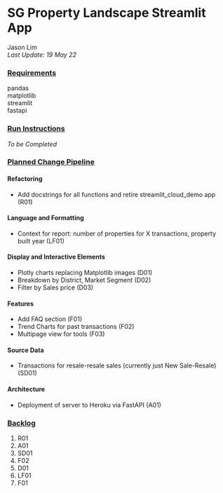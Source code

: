 # SG Property Landscape Streamlit App
Jason Lim  
_Last Update: 19 May 22_

### <ins>Requirements</ins>
pandas  
matplotlib  
streamlit  
fastapi  

### <ins>Run Instructions</ins>
_To be Completed_

### <ins>Planned Change Pipeline</ins>

#### **Refactoring**
+ Add docstrings for all functions and retire streamlit_cloud_demo app (R01)

#### **Language and Formatting**
+ Context for report: number of properties for X transactions, property built year (LF01)

#### **Display and Interactive Elements**
+ Plotly charts replacing Matplotlib images (D01)
+ Breakdown by District, Market Segment (D02)
+ Filter by Sales price (D03)

#### **Features**
+ Add FAQ section (F01)
+ Trend Charts for past transactions (F02)
+ Multipage view for tools (F03)

#### **Source Data**
+ Transactions for resale-resale sales (currently just New Sale-Resale) (SD01)

#### **Architecture**
+ Deployment of server to Heroku via FastAPI (A01)

### <ins>Backlog</ins>
1. R01
2. A01
3. SD01
4. F02
5. D01
6. LF01
7. F01
